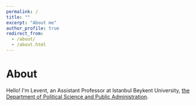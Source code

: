 ```yaml
---
permalink: /
title: ""
excerpt: "About me"
author_profile: true
redirect_from: 
  - /about/
  - /about.html
---
```


About
======
Hello! I'm Levent, an Assistant Professor at Istanbul Beykent University, [the Department of Political Science and Public Administration](https://iibf.beykent.edu.tr/en/departments/political-science-and-public-administration-turkish). 
